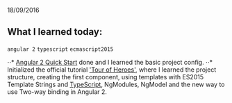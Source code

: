 18/09/2016

## What I learned today:

`angular 2` `typescript` `ecmascript2015`

⋅⋅* [Angular 2 Quick Start](https://angular.io/docs/ts/latest/quickstart.html) done and I learned the basic project config.
⋅⋅* Initialized the official tutorial ['Tour of Heroes'](https://angular.io/docs/ts/latest/tutorial/), where I learned the project structure, creating the first component, using templates with ES2015 Template Strings and [TypeScript](https://www.typescriptlang.org/docs/tutorial.html), NgModules, NgModel and the new way to use Two-way binding in Angular 2. 

